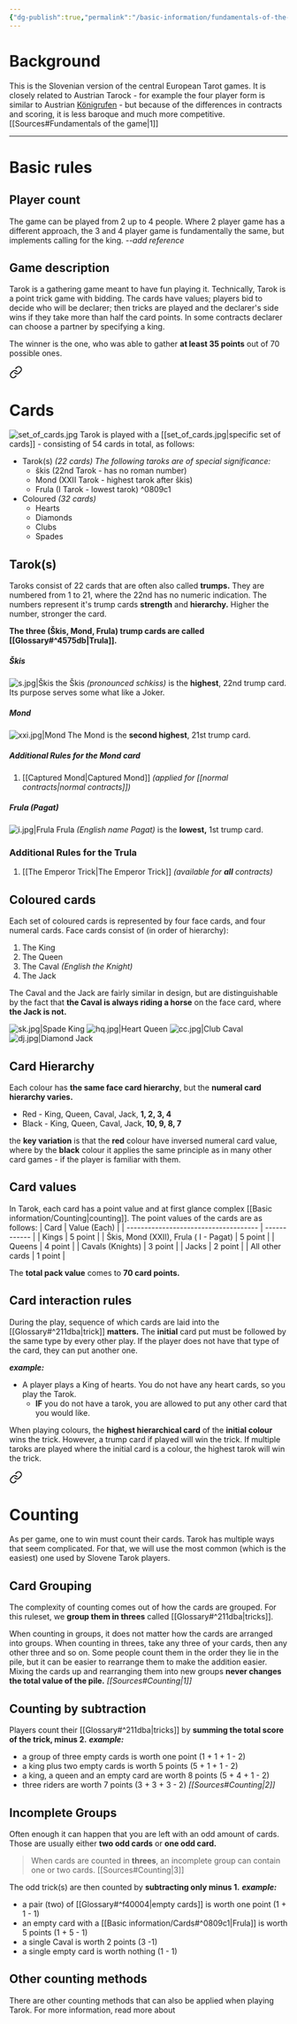 ```yaml
---
{"dg-publish":true,"permalink":"/basic-information/fundamentals-of-the-game/"}
---
```


# Background

This is the Slovenian version of the central European Tarot games. It is closely related to Austrian Tarock - for example the four player form is similar to Austrian [Königrufen](https://www.pagat.com/tarot/koenig.html) - but because of the differences in contracts and scoring, it is less baroque and much more competitive. [[Sources#Fundamentals of the game\|1]]
****
# Basic rules

## Player count
The game can be played from 2 up to 4 people. Where 2 player game has a different approach, the 3 and 4 player game is fundamentally the same, but implements calling for the king. *--add reference*

## Game description
Tarok is a gathering game meant to have fun playing it.
Technically, Tarok is a point trick game with bidding. The cards have values; players bid to decide who will be declarer; then tricks are played and the declarer's side wins if they take more than half the card points. In some contracts declarer can choose a partner by specifying a king.

The winner is the one, who was able to gather **at least 35 points** out of 70 possible ones.



<div class="transclusion internal-embed is-loaded"><a class="markdown-embed-link" href="/basic-information/cards/#cards" aria-label="Open link"><svg xmlns="http://www.w3.org/2000/svg" width="24" height="24" viewBox="0 0 24 24" fill="none" stroke="currentColor" stroke-width="2" stroke-linecap="round" stroke-linejoin="round" class="svg-icon lucide-link"><path d="M10 13a5 5 0 0 0 7.54.54l3-3a5 5 0 0 0-7.07-7.07l-1.72 1.71"></path><path d="M14 11a5 5 0 0 0-7.54-.54l-3 3a5 5 0 0 0 7.07 7.07l1.71-1.71"></path></svg></a><div class="markdown-embed">



# Cards
![set_of_cards.jpg](/img/user/Resources/set_of_cards.jpg)
Tarok is played with a [[set_of_cards.jpg|specific set of cards]] - consisting of 54 cards in total, as follows:

- Tarok(s) *(22 cards)*
	*The following taroks are of special significance:*
	-  škis (22nd Tarok - has no roman number)
	-  Mond (XXII Tarok - highest tarok after škis)
	-  Frula (I Tarok - lowest tarok) ^0809c1
- Coloured *(32 cards)*
	- Hearts
	- Diamonds
	- Clubs
	- Spades

## Tarok(s)
Taroks consist of 22 cards that are often also called **trumps.** They are numbered from 1 to 21, where the 22nd has no numeric indication.
The numbers represent it's trump cards **strength** and **hierarchy.**  Higher the number, stronger the card.

**The three (Škis, Mond, Frula) trump cards are called [[Glossary#^4575db\|Trula]].**

##### Škis
![s.jpg|Škis](/img/user/Resources/s.jpg)
the Škis *(pronounced schkiss)* is the **highest**, 22nd trump card. Its purpose serves some what like a Joker.

##### Mond
![xxi.jpg|Mond](/img/user/Resources/xxi.jpg)
The Mond is the **second highest**, 21st trump card.

##### Additional Rules for the Mond card
1. [[Captured Mond\|Captured Mond]] *(applied for [[normal contracts\|normal contracts]])*


##### Frula (Pagat)
![i.jpg|Frula](/img/user/Resources/i.jpg)
Frula *(English name Pagat)* is the **lowest,** 1st trump card.

### Additional Rules for the Trula 
1. [[The Emperor Trick\|The Emperor Trick]] *(available for **all** contracts)*

## Coloured cards 
Each set of coloured cards is represented by four face cards, and four numeral cards.
Face cards consist of (in order of hierarchy):
1. The King
2. The Queen
3. The Caval *(English the Knight)*
4. The Jack

The Caval and the Jack are fairly similar in design, but are distinguishable by the fact that **the Caval is always riding a horse** on the face card, where **the Jack is not.**

![sk.jpg|Spade King](/img/user/Resources/sk.jpg) ![hq.jpg|Heart Queen](/img/user/Resources/hq.jpg) ![cc.jpg|Club Caval](/img/user/Resources/cc.jpg) ![dj.jpg|Diamond Jack](/img/user/Resources/dj.jpg)

## Card Hierarchy
Each colour has **the same face card hierarchy**, but the **numeral card hierarchy varies.**
- Red  - King, Queen, Caval, Jack, **1, 2, 3, 4**
- Black - King, Queen, Caval, Jack, **10, 9, 8, 7**

the **key variation** is that the **red** colour have inversed numeral card value, where by the **black** colour it applies the same principle as in many other card games - if the player is familiar with them.

## Card values
In Tarok, each card has a point value and at first glance complex [[Basic information/Counting\|counting]]. 
The point values of the cards are as follows:
| Card                                  | Value (Each) |
| ------------------------------------- | ------------ |
| Kings                                 | 5 point      |
| Škis, Mond (XXII), Frula ( I - Pagat) | 5 point      |
| Queens                                | 4 point      |
| Cavals (Knights)                      | 3 point      |
| Jacks                                 | 2 point      |
| All other cards                  | 1 point      |

The **total pack value** comes to **70 card points.**

## Card interaction rules
During the play, sequence of which cards are laid into the [[Glossary#^211dba\|trick]] **matters.** The **initial** card put must be followed by the same type by every other play. If the player does not have that type of the card, they can put another one.

***example:***
- A player plays a King of hearts. You do not have any heart cards, so you play the Tarok.
	- **IF** you do not have a tarok, you are allowed to put any other card that you would like.

When playing colours, the **highest hierarchical card** of the **initial colour** wins the trick. However, a trump card if played will win the trick.
	If multiple taroks are played where the initial card is a colour, the highest tarok will win the trick.





</div></div>




<div class="transclusion internal-embed is-loaded"><a class="markdown-embed-link" href="/basic-information/counting/#counting" aria-label="Open link"><svg xmlns="http://www.w3.org/2000/svg" width="24" height="24" viewBox="0 0 24 24" fill="none" stroke="currentColor" stroke-width="2" stroke-linecap="round" stroke-linejoin="round" class="svg-icon lucide-link"><path d="M10 13a5 5 0 0 0 7.54.54l3-3a5 5 0 0 0-7.07-7.07l-1.72 1.71"></path><path d="M14 11a5 5 0 0 0-7.54-.54l-3 3a5 5 0 0 0 7.07 7.07l1.71-1.71"></path></svg></a><div class="markdown-embed">



# Counting
As per game, one to win must count their cards. Tarok has multiple ways that seem complicated. For that, we will use the most common (which is the easiest) one used by Slovene Tarok players.

## Card Grouping
The complexity of counting comes out of how the cards are grouped. For this ruleset, we **group them in threes** called [[Glossary#^211dba\|tricks]].

When counting in groups, it does not matter how the cards are arranged into groups. When counting in threes, take any three of your cards, then any other three and so on. Some people count them in the order they lie in the pile, but it can be easier to rearrange them to make the addition easier. Mixing the cards up and rearranging them into new groups **never changes the total value of the pile.** *[[Sources#Counting\|1]]*

## Counting by subtraction
Players count their [[Glossary#^211dba\|tricks]] by **summing the total score of the trick, minus 2.**
***example:*** 
-   a group of three empty cards is worth one point (1 + 1 + 1 - 2)
-   a king plus two empty cards is worth 5 points (5 + 1 + 1 - 2)
-   a king, a queen and an empty card are worth 8 points (5 + 4 + 1 - 2)
-   three riders are worth 7 points (3 + 3 + 3 - 2)  *[[Sources#Counting\|2]]*

## Incomplete Groups
Often enough it can happen that you are left with an odd amount of cards. Those are usually either **two odd cards** or **one odd card.**
 >When cards are counted in **threes**, an incomplete group can contain one or two cards. [[Sources#Counting\|3]]

The odd trick(s) are then counted by **subtracting only minus 1.**
 ***example:***
 - a pair (two) of [[Glossary#^f40004\|empty cards]] is worth one point (1 + 1 - 1)
 - an empty card with a [[Basic information/Cards#^0809c1\|Frula]] is worth 5 points (1 + 5 - 1)
 - a single Caval is worth 2 points (3 -1)
 - a single empty card is worth nothing (1 - 1)

## Other counting methods
There are other counting methods that can also be applied when playing Tarok. For more information, read more about 


</div></div>


